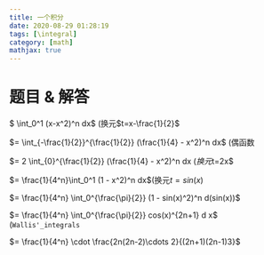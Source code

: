 ```yaml
---
title: 一个积分
date: 2020-08-29 01:28:19
tags: [\integral]
category: [math]
mathjax: true
---
```


# 题目 & 解答

$ \int_0^1 (x-x^2)^n dx$ (换元$t=x-\frac{1}{2}$

$= \int_{-\frac{1}{2}}^{\frac{1}{2}} (\frac{1}{4} - x^2)^n dx$ (偶函数

$= 2 \int_{0}^{\frac{1}{2}} (\frac{1}{4} - x^2)^n dx $(换元$t=2x$

$= \frac{1}{4^n}\int_0^1 (1 - x^2)^n dx$(换元$t=sin(x)$

$= \frac{1}{4^n} \int_0^{\frac{\pi}{2}} (1 - sin(x)^2)^n d(sin(x))$

$= \frac{1}{4^n} \int_0^{\frac{\pi}{2}} cos(x)^{2n+1} d x$ (`Wallis'_integrals`

$= \frac{1}{4^n} \cdot \frac{2n(2n-2)\cdots 2}{(2n+1)(2n-1)3}$
